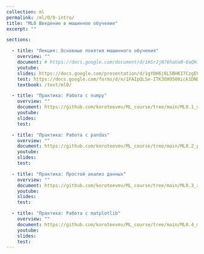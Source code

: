 ```yaml
---
collection: ml
permalink: /ml/0/0-intro/
title: "ML0 Введение в машинное обучение"
excerpt: ""

sections:

  - title: "Лекция: Основные понятия машинного обучения" 
    overview: ""
    document: # https://docs.google.com/document/d/1mSrJjN76haUaB-QaQHik5VUI8PFofcqKuglkF-Q3JT0/edit?usp=sharing
    youtube:
    slides: https://docs.google.com/presentation/d/1gYOH6j0L5BHKI7CzgE0gKd3exBDBMNWl9qmYa8RkAuM/edit?usp=sharing
    test: https://docs.google.com/forms/d/e/1FAIpQLSe-ITK3OXO500ick1DNDByVAo2hifNryFBJUt59Kr51RL49ew/viewform
    textbook: /text/ml0/

  - title: "Практика: Работа с numpy" 
    overview: ""
    document: https://github.com/koroteevmv/ML_course/tree/main/ML0.1_numpy
    youtube:
    slides:
    test:

  - title: "Практика: Работа с pandas" 
    overview: ""
    document: https://github.com/koroteevmv/ML_course/tree/main/ML0.2_pandas
    youtube:
    slides:
    test:

  - title: "Практика: Простой анализ данных" 
    overview: ""
    document: https://github.com/koroteevmv/ML_course/tree/main/ML0.3_analysis
    youtube:
    slides:
    test:

  - title: "Практика: Работа с matplotlib" 
    overview: ""
    document: https://github.com/koroteevmv/ML_course/tree/main/ML0.4_matplotlib
    youtube:
    slides:
    test:
---
```

